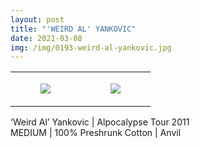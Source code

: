 ```yaml
---
layout: post
title: "'WEIRD AL' YANKOVIC"
date: 2021-03-08
img: /img/0193-weird-al-yankovic.jpg
---
```




<table style="width:100%;"><tr><td style="vertical-align:top;">
      <figure class="tmblr-full" data-orig-height="2048" data-orig-width="1365" data-orig-src="https://concertshirts.netlify.app/shirts/0193/0193-01.jpg"><img src="https://64.media.tumblr.com/bc11b56c199b82f402a208854f90a6e2/10c1118972a600ca-9a/s540x810/3ebfd327f3ab92d90487f1429b2462b5c56b5062.jpg" data-orig-height="2048" data-orig-width="1365" data-orig-src="https://concertshirts.netlify.app/shirts/0193/0193-01.jpg"/></figure></td>
    <td style="vertical-align:top;">
      <figure class="tmblr-full" data-orig-height="2048" data-orig-width="1365" data-orig-src="https://concertshirts.netlify.app/shirts/0193/0193-02.jpg"><img src="https://64.media.tumblr.com/53d6925d1e19b87f2600a824563a7648/10c1118972a600ca-95/s540x810/f6488aa9b1cbbe6a289531b891cb5fb89f92ef93.jpg" data-orig-height="2048" data-orig-width="1365" data-orig-src="https://concertshirts.netlify.app/shirts/0193/0193-02.jpg"/></figure></td>
  </tr></table><p>
  &lsquo;Weird Al&rsquo; Yankovic | Alpocalypse Tour 2011<br/>MEDIUM | 100% Preshrunk Cotton | Anvil
</p>
